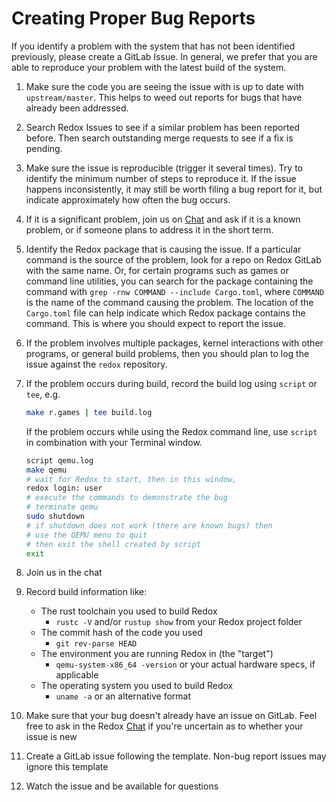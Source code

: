 # Creating Proper Bug Reports

If you identify a problem with the system that has not been identified previously, please create a GitLab Issue. In general, we prefer that you are able to reproduce your problem with the latest build of the system. 

1. Make sure the code you are seeing the issue with is up to date with `upstream/master`. This helps to weed out reports for bugs that have already been addressed.

2. Search Redox Issues to see if a similar problem has been reported before. Then search outstanding merge requests to see if a fix is pending.

3. Make sure the issue is reproducible (trigger it several times). Try to identify the minimum number of steps to reproduce it. If the issue happens inconsistently, it may still be worth filing a bug report for it, but indicate approximately how often the bug occurs.

4. If it is a significant problem, join us on [Chat](./ch13-01-chat.md) and ask if it is a known problem, or if someone plans to address it in the short term.

5. Identify the Redox package that is causing the issue. If a particular command is the source of the problem, look for a repo on Redox GitLab with the same name. Or, for certain programs such as games or command line utilities, you can search for the package containing the command with `grep -rnw COMMAND --include Cargo.toml`, where `COMMAND` is the name of the command causing the problem. The location of the `Cargo.toml` file can help indicate which Redox package contains the command. This is where you should expect to report the issue.

6. If the problem involves multiple packages, kernel interactions with other programs, or general build problems, then you should plan to log the issue against the `redox` repository.

7. If the problem occurs during build, record the build log using `script` or `tee`, e.g.
    ```sh
    make r.games | tee build.log
    ```
    If the problem occurs while using the Redox command line, use `script` in combination with your Terminal window.
    ```sh
    script qemu.log
    make qemu
    # wait for Redox to start, then in this window,
    redox login: user
    # execute the commands to demonstrate the bug
    # terminate qemu
    sudo shutdown
    # if shutdown does not work (there are known bugs) then
    # use the QEMU menu to quit
    # then exit the shell created by script
    exit
    ```

8. Join us in the chat 

9. Record build information like:
     - The rust toolchain you used to build Redox
       - `rustc -V` and/or `rustup show` from your Redox project folder
     - The commit hash of the code you used
       - `git rev-parse HEAD`
     - The environment you are running Redox in (the "target")
       - `qemu-system-x86_64 -version` or your actual hardware specs, if applicable
     - The operating system you used to build Redox
       - `uname -a` or an alternative format

10. Make sure that your bug doesn't already have an issue on GitLab. Feel free to ask in the Redox [Chat](./ch13-01-chat.md) if you're uncertain as to whether your issue is new

11. Create a GitLab issue following the template. Non-bug report issues may ignore this template

12. Watch the issue and be available for questions
